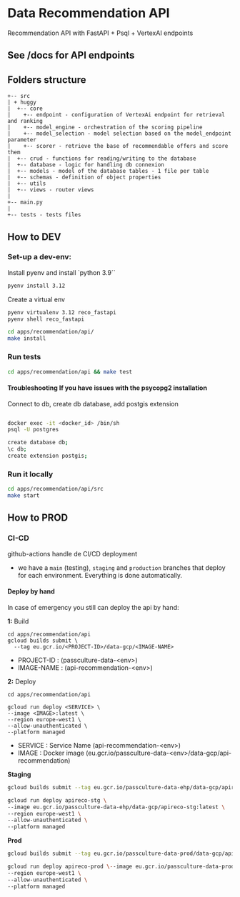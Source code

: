 # Data Recommendation API

Recommendation API with FastAPI + Psql + VertexAI endpoints

## See <uri-api>/docs for API endpoints

## Folders structure

```
+-- src
| + huggy
|  +-- core
|    +-- endpoint - configuration of VertexAi endpoint for retrieval and ranking
|    +-- model_engine - orchestration of the scoring pipeline
|    +-- model_selection - model selection based on the model_endpoint parameter
|    +-- scorer - retrieve the base of recommendable offers and score them
|  +-- crud - functions for reading/writing to the database
|  +-- database - logic for handling db connexion
|  +-- models - model of the database tables - 1 file per table
|  +-- schemas - definition of object properties
|  +-- utils
|  +-- views - router views
|
+-- main.py
|
+-- tests - tests files
```

## How to DEV

### Set-up a dev-env:

Install pyenv and install `python 3.9``

```sh
pyenv install 3.12
```

Create a virtual env
```sh
pyenv virtualenv 3.12 reco_fastapi
pyenv shell reco_fastapi
```

```sh
cd apps/recommendation/api/
make install
```

### Run tests

```sh
cd apps/recommendation/api && make test
```

#### Troubleshooting If you have issues with the psycopg2 installation

Connect to db, create db database, add postgis extension
```sh

docker exec -it <docker_id> /bin/sh
psql -U postgres

create database db;
\c db;
create extension postgis;
```

### Run it locally

```sh
cd apps/recommendation/api/src
make start
```

## How to PROD

### CI-CD

github-actions handle de CI/CD deployment

- we have a `main` (testing), `staging` and `production` branches that deploy for each environment. Everything is done automatically.

#### Deploy by hand

In case of emergency you still can deploy the api by hand:


**1:** Build

```
cd apps/recommendation/api
gcloud builds submit \
  --tag eu.gcr.io/<PROJECT-ID>/data-gcp/<IMAGE-NAME>

```
- PROJECT-ID : (passculture-data-\<env>)
- IMAGE-NAME : (api-recommendation-\<env>)

**2:** Deploy

```
cd apps/recommendation/api

gcloud run deploy <SERVICE> \
--image <IMAGE>:latest \
--region europe-west1 \
--allow-unauthenticated \
--platform managed

```
- SERVICE : Service Name (api-recommendation-\<env>)
- IMAGE : Docker image (eu.gcr.io/passculture-data-\<env>/data-gcp/api-recommendation)


**Staging**
```sh
gcloud builds submit --tag eu.gcr.io/passculture-data-ehp/data-gcp/apireco-stg

gcloud run deploy apireco-stg \
--image eu.gcr.io/passculture-data-ehp/data-gcp/apireco-stg:latest \
--region europe-west1 \
--allow-unauthenticated \
--platform managed
```

**Prod**
```sh
gcloud builds submit --tag eu.gcr.io/passculture-data-prod/data-gcp/apireco-prod

gcloud run deploy apireco-prod \--image eu.gcr.io/passculture-data-prod/data-gcp/apireco-prod:latest \
--region europe-west1 \
--allow-unauthenticated \
--platform managed
```
